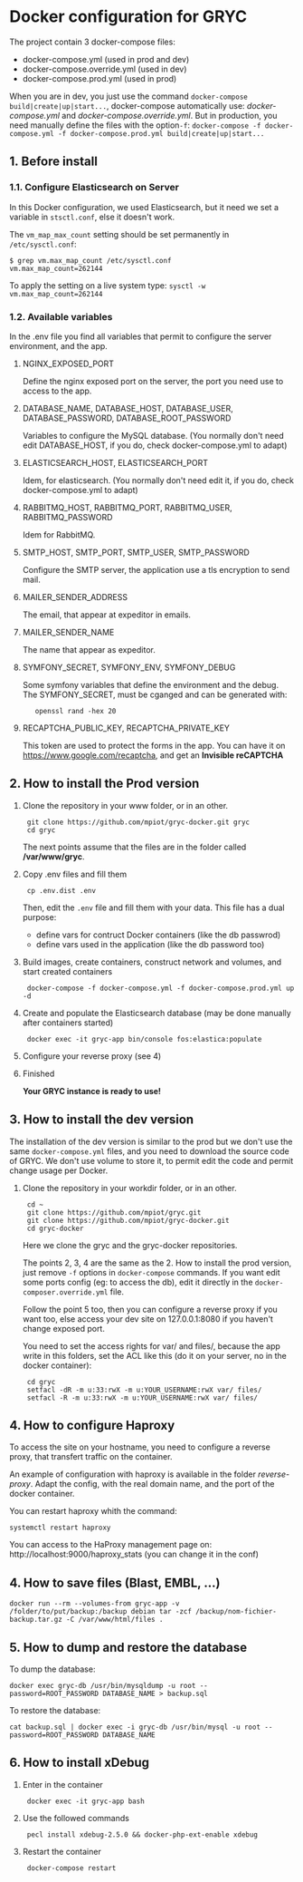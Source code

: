# Docker configuration for GRYC

The project contain 3 docker-compose files:
- docker-compose.yml (used in prod and dev)
- docker-compose.override.yml (used in dev)
- docker-compose.prod.yml (used in prod)

When you are in dev, you just use the command `docker-compose build|create|up|start...`, docker-compose automatically use:
*docker-compose.yml* and *docker-compose.override.yml*.
But in production, you need manually define the files with the option`-f`: 
`docker-compose -f docker-compose.yml -f docker-compose.prod.yml build|create|up|start...`

## 1. Before install

### 1.1. Configure Elasticsearch on Server
In this Docker configuration, we used Elasticsearch, but it need we set a variable in `stsctl.conf`, else it doesn't work.

The `vm_map_max_count` setting should be set permanently in `/etc/sysctl.conf`:

    $ grep vm.max_map_count /etc/sysctl.conf
    vm.max_map_count=262144

To apply the setting on a live system type: `sysctl -w vm.max_map_count=262144`

### 1.2. Available variables

In the .env file you find all variables that permit to configure the server environment, and the app.

  1. NGINX_EXPOSED_PORT

        Define the nginx exposed port on the server, the port you need use to access to the app. 

  2. DATABASE_NAME, DATABASE_HOST, DATABASE_USER, DATABASE_PASSWORD, DATABASE_ROOT_PASSWORD

        Variables to configure the MySQL database. (You normally don't need edit DATABASE_HOST, if you do, check docker-compose.yml to adapt)

  3. ELASTICSEARCH_HOST, ELASTICSEARCH_PORT

        Idem, for elasticsearch. (You normally don't need edit it, if you do, check docker-compose.yml to adapt)

  4. RABBITMQ_HOST, RABBITMQ_PORT, RABBITMQ_USER, RABBITMQ_PASSWORD

        Idem for RabbitMQ.

  5. SMTP_HOST, SMTP_PORT, SMTP_USER, SMTP_PASSWORD

        Configure the SMTP server, the application use a tls encryption to send mail.

  6. MAILER_SENDER_ADDRESS
  
        The email, that appear at expeditor in emails.

  7. MAILER_SENDER_NAME

        The name that appear as expeditor.

  8. SYMFONY_SECRET, SYMFONY_ENV, SYMFONY_DEBUG

        Some symfony variables that define the environment and the debug. The SYMFONY_SECRET, must be cganged and can be generated with:
        
            openssl rand -hex 20

  9. RECAPTCHA_PUBLIC_KEY, RECAPTCHA_PRIVATE_KEY

        This token are used to protect the forms in the app. You can have it on https://www.google.com/recaptcha, 
        and get an **Invisible reCAPTCHA**

## 2. How to install the Prod version

1. Clone the repository in your www folder, or in an other.

        git clone https://github.com/mpiot/gryc-docker.git gryc
        cd gryc

    The next points assume that the files are in the folder called **/var/www/gryc**.

2. Copy .env files and fill them

        cp .env.dist .env

    Then, edit the `.env` file and fill them with your data. This file has a dual purpose:
     - define vars for contruct Docker containers (like the db passwrod)
     - define vars used in the application (like the db password too)
    
3. Build images, create containers, construct network and volumes, and start created containers 

        docker-compose -f docker-compose.yml -f docker-compose.prod.yml up -d

4. Create and populate the Elasticsearch database (may be done manually after containers started)

        docker exec -it gryc-app bin/console fos:elastica:populate

5. Configure your reverse proxy (see 4)

6. Finished

    **Your GRYC instance is ready to use!**

## 3. How to install the dev version

The installation of the dev version is similar to the prod but we don't use the same `docker-compose.yml` files, and you
need to download the source code of GRYC. We don't use volume to store it, to permit edit the code and permit change usage
per Docker.

1. Clone the repository in your workdir folder, or in an other.

        cd ~
        git clone https://github.com/mpiot/gryc.git
        git clone https://github.com/mpiot/gryc-docker.git
        cd gryc-docker

    Here we clone the gryc and the gryc-docker repositories.
 
    The points 2, 3, 4 are the same as the 2. How to install the prod version, just remove `-f` options in `docker-compose` commands.
If you want edit some ports config (eg: to access the db), edit it directly in the `docker-composer.override.yml` file.

    Follow the point 5 too, then you can configure a reverse proxy if you want too, else access your dev site on 127.0.0.1:8080
if you haven't change exposed port.

    You need to set the access rights for var/ and files/, because the app write in this folders, set the ACL like this
(do it on your server, no in the docker container):

        cd gryc
        setfacl -dR -m u:33:rwX -m u:YOUR_USERNAME:rwX var/ files/
        setfacl -R -m u:33:rwX -m u:YOUR_USERNAME:rwX var/ files/

## 4. How to configure Haproxy

To access the site on your hostname, you need to configure a reverse proxy, that transfert traffic on the container.

An example of configuration with haproxy is available in the folder *reverse-proxy*.
Adapt the config, with the real domain name, and the port of the docker container.

You can restart haproxy whith the command:

    systemctl restart haproxy

You can access to the HaProxy management page on: http://localhost:9000/haproxy_stats (you can change it in the conf)

## 4. How to save files (Blast, EMBL, ...)

    docker run --rm --volumes-from gryc-app -v /folder/to/put/backup:/backup debian tar -zcf /backup/nom-fichier-backup.tar.gz -C /var/www/html/files .

## 5. How to dump and restore the database

To dump the database:

    docker exec gryc-db /usr/bin/mysqldump -u root --password=ROOT_PASSWORD DATABASE_NAME > backup.sql

To restore the database:

    cat backup.sql | docker exec -i gryc-db /usr/bin/mysql -u root --password=ROOT_PASSWORD DATABASE_NAME

## 6. How to install xDebug

1. Enter in the container

        docker exec -it gryc-app bash
    
2. Use the followed commands

        pecl install xdebug-2.5.0 && docker-php-ext-enable xdebug

3. Restart the container

        docker-compose restart
